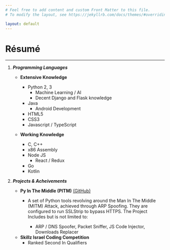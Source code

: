 ```yaml
---
# Feel free to add content and custom Front Matter to this file.
# To modify the layout, see https://jekyllrb.com/docs/themes/#overriding-theme-defaults

layout: default
---
```


# Résumé
---

1. _**Programming Languages**_

    - **Extensive Knowledge**
    
        - Python 2, 3
            - Machine Learning / AI
            - Decent Django and Flask knowledge
        - Java
            - Android Development
        - HTML5
        - CSS3
        - Javascript / TypeScript


    - **Working Knowledge**

        - C, C++
        - x86 Assembly
        - Node JS
            - React / Redux
        - Go
        - Kotlin
1. _**Projects & Acheivements**_
    - **Py In The Middle (PITM)** [(GitHub)](https://github.com/yoseftawil/pitm)
        - A set of Python tools revolving around the Man In The Middle (MITM) Attack, achieved through ARP Spoofing. They are configured to run SSLStrip to bypass HTTPS. The Project Includes but is not limited to:

            * ARP / DNS Spoofer, Packet Sniffer, JS Code Injector, Downloads Replacer
    - **Skillz Israel Coding Competition**
        -   Ranked Second In Qualifiers








